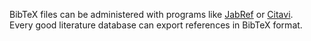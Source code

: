 BibTeX files can be administered with programs like [JabRef](https://www.jabref.org/) or [Citavi](https://www.citavi.com/).  
Every good literature database can export references in BibTeX format.
